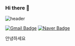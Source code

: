 ### Hi there 👋
![header](https://capsule-render.vercel.app/api?type=waving&color=auto&height=300&section=header&text=Jang%20JinWoo&fontSize=70)

  [![Gmail Badge](https://img.shields.io/badge/ssvsxx@gmail.com-d14836?style=flat-square&logo=Gmail&logoColor=white&link=mailto:ssvsxx@gmail.com)](mailto:ssvsxx@gmail.com)
  [![Naver Badge](https://img.shields.io/badge/ssvsxx@naver.com-03C75A?style=flat-square&logo=Naver&logoColor=white&link=mailto:ssvsxx@naver.com)](mailto:ssvsxx@naver.com)

안녕하세요
<!--
**jjw213/jjw213** is a ✨ _special_ ✨ repository because its `README.md` (this file) appears on your GitHub profile.

Here are some ideas to get you started:

- 🔭 I’m currently working on ...
- 🌱 I’m currently learning ...
- 👯 I’m looking to collaborate on ...
- 🤔 I’m looking for help with ...
- 💬 Ask me about ...
- 📫 How to reach me: ...
- 😄 Pronouns: ...
- ⚡ Fun fact: ...
-->
